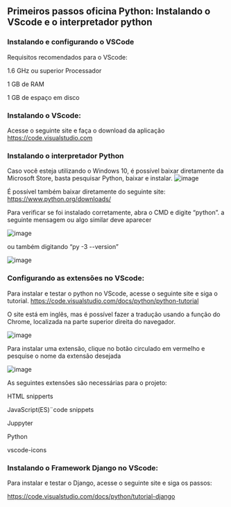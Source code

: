 ## Primeiros passos oficina Python: Instalando o VScode e o interpretador python


### Instalando e configurando o VSCode

Requisitos recomendados para o VScode:

1.6 GHz ou superior Processador

1 GB de RAM

1 GB de espaço em disco

### Instalando o VScode:
Acesse o seguinte site e faça o download da aplicação
https://code.visualstudio.com


### Instalando o interpretador Python
Caso você esteja utilizando o Windows 10, é possível baixar diretamente da Microsoft Store, basta pesquisar Python, baixar e instalar.
![image](https://user-images.githubusercontent.com/65428645/132421334-a462f79e-b4d1-475a-a0e3-5f790797b396.png)

É possível também baixar diretamente do seguinte site:
https://www.python.org/downloads/


Para verificar se foi instalado corretamente, abra o CMD e digite “python”.
a seguinte mensagem ou algo similar deve aparecer

![image](https://user-images.githubusercontent.com/65428645/132421891-90983d94-338b-4de3-b8e8-6d0d94c0c056.png)

ou também digitando “py -3 --version”

![image](https://user-images.githubusercontent.com/65428645/132421947-c9258cc8-61fd-489a-b468-09e72400d1a0.png)

### Configurando as extensões no VScode:

Para instalar e testar o python no VScode, acesse o seguinte site e siga o tutorial.
https://code.visualstudio.com/docs/python/python-tutorial

O site está em inglês, mas é possível fazer a tradução usando a função do Chrome, localizada na parte superior direita do navegador.

![image](https://user-images.githubusercontent.com/65428645/132422566-83e3fb79-f893-4e14-991a-5dc58d41e204.png)

Para instalar uma extensão, clique no botão circulado em vermelho e pesquise o nome da extensão desejada

![image](https://user-images.githubusercontent.com/65428645/132422586-9d505263-d8f4-49d0-af26-e7cf4f2ae8a7.png)

As seguintes extensões são necessárias para o projeto:

HTML snipperts

JavaScript(ES)¨code snippets

Juppyter

Python

vscode-icons

### Instalando o Framework Django no VScode:

Para instalar e testar o Django, acesse o seguinte site e siga os passos:

https://code.visualstudio.com/docs/python/tutorial-django






